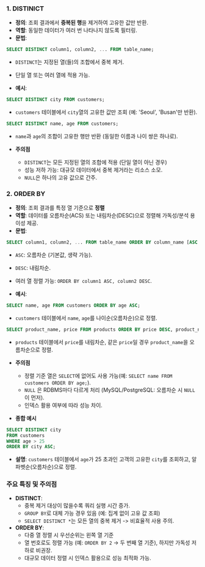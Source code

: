 
### 1. DISTINICT
- **정의**: 조회 결과에서 **중복된 행**을 제거하여 고유한 값만 반환.
- **역할**: 동일한 데이터가 여러 번 나타나지 않도록 필터링.
- **문법**:
```sql
SELECT DISTINCT column1, column2, ... FROM table_name;
```
- `DISTINCT`는 지정된 열(들)의 조합에서 중복 제거.
- 단일 열 또는 여러 열에 적용 가능.

- **예시**:
```sql
SELECT DISTINCT city FROM customers;
```
- `customers` 테이블에서 `city`열의 고유한 값만 조회 (예: 'Seoul', 'Busan'만 반환).

```sql
SELECT DISTINCT name, age FROM customers;
```
- `name`과 `age`의 조합이 고유한 행만 반환 (동일한 이름과 나이 쌍은 하나로).

- **주의점**
	- `DISTINCT`는 모든 지정된 열의 조합에 적용 (단일 열이 아닌 경우)
	- 성능 저하 가능: 대규모 데이터에서 중복 제거라는 리소스 소모.
	- `NULL`은 하나의 고유 값으로 간주.

### 2. ORDER BY
- **정의**: 조회 결과를 특정 열 기준으로 **정렬**
- **역할**: 데이터를 오름차순(ACS) 또는 내림차순(DESC)으로 정렬해 가독성/분석 용이성 제공.
- **문법**:
```sql
SELECT column1, column2, ... FROM table_name ORDER BY column_name [ASC | DESC];
```
- `ASC`: 오름차순 (기본값, 생략 가능).
- `DESC`: 내림차순.
- 여러 열 정렬 가능: `ORDER BY column1 ASC, column2 DESC`.

- **예시**:
```sql
SELECT name, age FROM customers ORDER BY age ASC;
```
- `customers` 테이블에서 `name`, `age`를 나이순(오름차순)으로 정렬.

```sql
SELECT product_name, price FROM products ORDER BY price DESC, product_name ASC;
```
- `products` 테이블에서 `price`를 내림차순, 같은 `price`일 경우 `product_name`을 오름차순으로 정렬.

- **주의점**
	- 정렬 기준 열은 `SELECT`에 없어도 사용 가능(예: `SELECT name FROM customers ORDER BY age;`).
	- `NULL` 은 RDBMS마다 다르게 처리 (MySQL/PostgreSQL: 오름차순 시 `NULL`이 먼저).
	- 인덱스 활용 여부에 따라 성능 차이.

- **종합 예시**

```sql
SELECT DISTINCT city 
FROM customers 
WHERE age > 25 
ORDER BY city ASC;
```
- **설명**: `customers` 테이블에서 `age`가 25 초과인 고객의 고유한 `city`를 조회하고, 알파벳순(오름차순)으로 정렬.

### 주요 특징 및 주의점
- **DISTINCT**:
	- 중복 제거 대상이 많을수록 쿼리 실행 시간 증가.
	- `GROUP BY`로 대체 가능 경우 있음 (예: 집계 없이 고유 값 조회)
	- `SELECT DISTINCT *`는 모든 열의 중복 제거 -> 비효율적 사용 주의.
- **ORDER BY**:
	- 다중 열 정렬 시 우선순위는 왼쪽 열 기준
	- 열 번호로도 정렬 가능 (예: `ORDER BY 2` -> 두 번째 열 기준), 하지만 가독성 저하로 비권장.
	- 대규모 데이터 정렬 시 인덱스 활용으로 성능 최적화 가능.